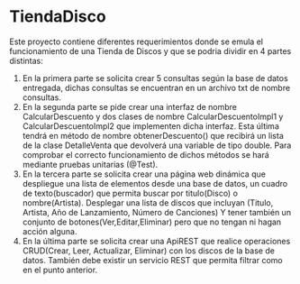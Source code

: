 # TiendaDisco

Este proyecto contiene diferentes requerimientos donde se emula el funcionamiento de una Tienda de Discos y que se podria dividir en 4 partes distintas:

1. En la primera parte se solicita crear 5 consultas según la base de datos entregada, dichas consultas se encuentran en un archivo txt de nombre consultas.
2. En la segunda parte se pide crear una interfaz de nombre CalcularDescuento y dos clases de nombre CalcularDescuentoImpl1 y CalcularDescuentoImpl2 que implementen dicha interfaz.
   Esta última tendrá en método de nombre obtenerDescuento() que recibirá un lista de la clase DetalleVenta que devolverá una variable de tipo double.
   Para comprobar el correcto funcionamiento de dichos métodos se hará mediante pruebas unitarias (@Test).
3. En la tercera parte se solicita crear una página web dinámica que despliegue una lista de elementos desde una base de datos,
   un cuadro de texto(buscador) que permita buscar por titulo(Disco) o nombre(Artista). Desplegar una lista de discos que incluyan (Titulo, Artista, Año de Lanzamiento, Número de Canciones)
   Y tener también un conjunto de botones(Ver,Editar,Eliminar) pero que no tengan ni hagan acción alguna.
4. En la última parte se solicita crear una ApiREST que realice operaciones CRUD(Crear, Leer, Actualizar, Eliminar) con los discos de la base de datos. También debe existir un servicio REST
   que permita filtrar como en el punto anterior.        
